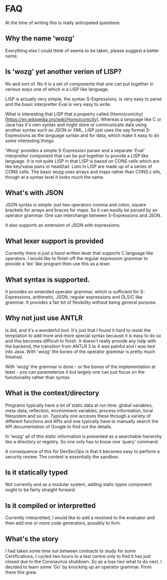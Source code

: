 # FAQ

At the time of writing this is really anticipated questions.


## Why the name 'wozg'

Everything else I could think of seems to be taken, please suggest a better name.


## Is 'wozg' yet another verion of LISP?

No and sort of.   No it is a set of components that one can put together in various ways
one of which is a LISP like language.

LISP is actually very simple, the syntax S-Expressions, is very easy to parse and
the basic interpretter Eval is very easy to write.

What is interesting that LISP that a property called (Homoiconicity)[https://en.wikipedia.org/wiki/Homoiconicity].
Whereas a language like C or Java has it's own syntax and might store or communicate data using another syntax such as JSON or XML.
LISP just uses the say format S-Expressions as the language syntax and for data,
which make it easy to do some interesting things.

'Wozg' provides a simple S-Expression parser and a separate 'Eval' interpretter component that can be put together
to provide a LISP like language.
It is not quite LISP in that LISP is based on CONS cells which are like key/value pairs or head/tail. Lists in LISP
are made up of a series of CONS cells.
The basic wozg uses arrays and maps rather than CONS c ells, though at a syntax level it looks much the same.


## What's with JSON

JSON syntax is simple: just two operators comma and colon, square brackets for arrays and braces for maps.
So it can easilly be parsed by an operator grammar.
One can interchange between S-Expressions and JSON.

It also supports an extension of JSON with expressions.


## What lexer support is provided

Currently there is just a hand written lexer that supports C language like operators.
I would like to finish off the regular expression grammar to provide a 'lex' like program
then use this as a lexer.


## What syntax is supported.

It provides an extended operator grammar, which is sufficient for S-Expressions, arithmetic, JSON, regular expressions
and DLS/C like grammar.   It provides a fair bit of flexibility without being general purpose.


## Why not just use ANTLR

Is did, and it's a wonderful tool.  It's just that I found it hard to resist the temptation to add more and more special syntax because it is easy to do
so and this becomes difficult to finish.   It doesn't really provide any help with the backend, the transition from ANTLR 3 to 4 was painful and I was tied into Java.
With 'wozg' the bones of the operator grammar is pretty much finished.

With 'wozg' the grammar is done - or the bones of the implementation at least - you can parameterize it but largely one can just focus on the functionality rather than syntax.


## What is the context/directory

Programs typically have a lot of static data at run time: global variables, meta-data, reflection, environment variables, process information, local filesystem and so on.
Typically one acceses these through a variety of different functions and APIs and one typically have to manually search the API documentation of Google to find out the details.

In 'wozg' all of this static information is presented as a searchable hierarchy like a directory or registry.
So one only has to know one 'query' command.

A consequence of this for DevSecOps is that it becomes easy to perform a security review.  The context is essentially the sandbox.


## Is it statically typed

Not currently and as a modular system, adding static types component ought to be fairly straight forward.


## Is it compiled or interpretted

Currently interpretted, I would like to add a resolved to the evaluator and then add one or more code generators, possibly to llvm.



## What's the story

I had taken some time out between contracts to study for some Certifications,
I cycled two hours to a test centre only to find it has just closed due to the Coronavirus shutdown.
So as a loss two what to do next, I decided to learn some 'Go' by knocking up an operator grammar.
From there this grew.
